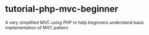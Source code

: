 # tutorial-php-mvc-beginner
A very simplified MVC using PHP to help beginners understand basic implementation of MVC pattern
